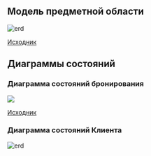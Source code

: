 ## Модель предметной области

![erd](https://plantuml.w1.money/png/ZLPRInjH47xVNt78ezJIFXL4f53y2NqBIBIh3Tri91ifqWf9L7nGcbw4YjHh-z3765sDIJR-XNF-KR-PSyxUacW5apqpS-RopNopUHtKIxNwHiLpd3TUAGX4GHxBWUp9K4QgLH2bGAnuPTUlYq-Em9yyaHrv9xluZCXA2uyWFj6F5tAacgg5ptRQWgxrv93Sob7--YKU7uIymjSTvA5goaxiJLuZdmv4k2fKKwXjF0_OIGynXh8dSBXI3VYyGjYMxCjUqPSFyDE0lRpXO97QLxjpOhbQzToIhxt_XAQFYo6C1vmQhEIzC7c6k7fBNfmjnranw9on_GtNsE4SMZWFr052zXFaP8UngxYLPRTciVi3e4vjoI65L3l8FKhxlqIj3NZTuVjeJdbrDOtzL11_uJ5YA012Wu2mSYgoEK5pYh9xX7NQpJ7iXYI60lXcVFUXGuLgZrg46hjo97IpkN1ITtD1___A1GCQKRlGjvPkHTAm54Iv4LDjCG5vp7NT3SJy_AA_KN5hfNgvwYyi94WYBWM81u7RUis5jxW13GknDlcAUbg8qSseCet34Alzt1XpBiiRGTbtWs2flha-FQTp0z68HpdZEwTYfpKN9MxKIazGqt2h3zhiajnMSqC5gwO-_i0TcaOIjGKD9GMpQH7v7hXX8-A3zZudYZei6nso-fhlTPubyhyQBPAoiBYLuH9ktL3lr1SQ4EqOkHPz7hucKmlZBdIk2G06rvMgxxihXAA5OC3xecURTiPz7H4zxJu9sId6a7ZUYM78WAqNoHxytDFweB4wu80VgxKFPNzjwLrfqqRypeCpf254MhX4I7R6T2CUzOZrKKAiG-rSc6r3Ew6N6VM4AMOVB7kk3NqyWLi45nrIdC8yRzj6vocVRGOjMHfokz8uvAfdunrHAK-ihs-CTvGc2GNIDAXM2Rr7qxyst0ujDG-fW350fvINWYkFeh5ZWaxAKRNJEIwPzP5U5_WFxLXXRZbZeioj7X7BbrCexFiZ5lvc2eLgr_eB-JMcHRdLXlMZjk6JWEiBUZLn-Ziy_4ErptcwbNMlkkdIBEG8XRvX2t1TcJw-3U8NqMAbLFQcCEJS7E3LlBmABvu_VraGixCpvgU0OtuHa6A650kY00FzhfgYr7XEKMRtevFQRB5X4ZlXV4gPN77I72MBLsCMcaIJRpjsIEEgJOgPkSXO6IUhtfYqLbvxNuS33kWuSS_IvUj7KzmZ5WPTsvJPsSyBt587_4mEiODOz0y0 "erd")

[Исходник](../../src/erd.wsd)

## Диаграммы состояний

### Диаграмма состояний бронирования

![](https://plantuml.w1.money/png/bP7D3S8m38NlJ94pWWKui4XX1MQWL4WW8G43y2En05GDXB-mmij6FAT0APIY7ghOVhO_smtgNTLijXKMi8ZvwLfcfieC9pU0OUYAhMefp5sVwXN6lp6sOaDtUhZHJvWSGrFR8u6cPZizUjg5L2mjoRUuV86Mr2--mbULevYaglBocrHdsdpoByndp-8hhlEbp-iXPaosIPXyPdHNTcqNuYo7C3Yy8OsRShR8Yr9YS2oUAgXt2w-oOUcDKmnbq9N7Q3TEUmkQldqCFnK6xKaZczLDbATBYv5qBOGig4P_GFut_wUbQH_8R8dNgdda8tm7)

[Исходник](../../src/booking-state-machine.wsd)

### Диаграмма состояний Клиента

![erd](https://plantuml.w1.money/png/bP4x3i8m44Hxdy8rKYv0WN8Fe4223b90w0CD1KZGKN47AyHWOXAkCBuHOqC1Y8ye_5bxTjv86q_ItZYTZeP2j1jT6KKjYHrgv6w9asnAN5m6ZSBDt1mAEGnF3UjMdGGbB0ohol-nhg3SWYehASpfKdZvNLhVP2YvLtJNaj-AFQ4G3zGGOailJzxJWcpU3HSblkVVOCSlPfOlQ_635o9jGdOJM4zHpXxbm-00xJ82rHkfVGqcFZXw68SXH3n8-XpD5G00 "erd")